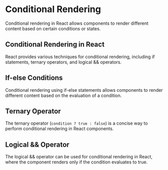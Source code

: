 # Conditional Rendering

Conditional rendering in React allows components to render different content based on certain conditions or states.

## Conditional Rendering in React

React provides various techniques for conditional rendering, including if statements, ternary operators, and logical && operators.

## If-else Conditions

Conditional rendering using if-else statements allows components to render different content based on the evaluation of a condition.

## Ternary Operator

The ternary operator (`condition ? true : false`) is a concise way to perform conditional rendering in React components.

## Logical && Operator

The logical && operator can be used for conditional rendering in React, where the component renders only if the condition evaluates to true.
